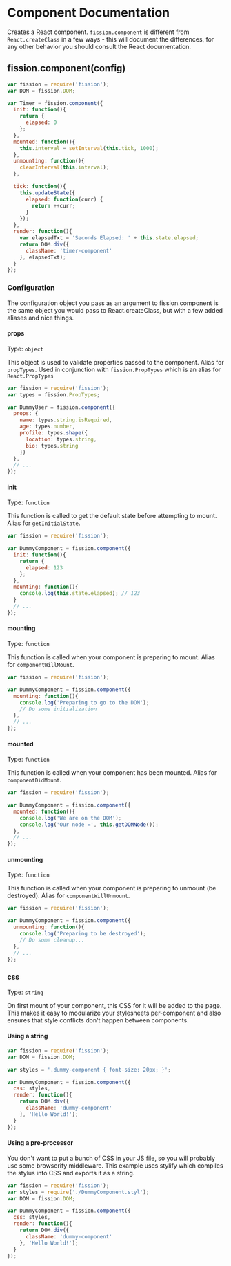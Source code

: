 # Component Documentation

Creates a React component. `fission.component` is different from `React.createClass` in a few ways - this will document the differences, for any other behavior you should consult the React documentation.

## fission.component(config)

```js
var fission = require('fission');
var DOM = fission.DOM;

var Timer = fission.component({
  init: function(){
    return {
      elapsed: 0
    };
  },
  mounted: function(){
    this.interval = setInterval(this.tick, 1000);
  },
  unmounting: function(){
    clearInterval(this.interval);
  },

  tick: function(){
    this.updateState({
      elapsed: function(curr) {
        return ++curr;
      }
    });
  },
  render: function(){
    var elapsedTxt = 'Seconds Elapsed: ' + this.state.elapsed;
    return DOM.div({
      className: 'timer-component'
    }, elapsedTxt);
  }
});
```

### Configuration

The configuration object you pass as an argument to fission.component is the same object you would pass to React.createClass, but with a few added aliases and nice things.

#### props

Type: `object`

This object is used to validate properties passed to the component. Alias for `propTypes`. Used in conjunction with `fission.PropTypes` which is an alias for `React.PropTypes`

```js
var fission = require('fission');
var types = fission.PropTypes;

var DummyUser = fission.component({
  props: {
    name: types.string.isRequired,
    age: types.number,
    profile: types.shape({
      location: types.string,
      bio: types.string
    })
  },
  // ...
});
```

#### init

Type: `function`

This function is called to get the default state before attempting to mount. Alias for `getInitialState`.

```js
var fission = require('fission');

var DummyComponent = fission.component({
  init: function(){
    return {
      elapsed: 123
    };
  },
  mounting: function(){
    console.log(this.state.elapsed); // 123
  }
  // ...
});
```

#### mounting

Type: `function`

This function is called when your component is preparing to mount. Alias for `componentWillMount`.

```js
var fission = require('fission');

var DummyComponent = fission.component({
  mounting: function(){
    console.log('Preparing to go to the DOM');
    // Do some initialization
  },
  // ...
});
```

#### mounted

Type: `function`

This function is called when your component has been mounted. Alias for `componentDidMount`.

```js
var fission = require('fission');

var DummyComponent = fission.component({
  mounted: function(){
    console.log('We are on the DOM');
    console.log('Our node =', this.getDOMNode());
  },
  // ...
});
```

#### unmounting

Type: `function`

This function is called when your component is preparing to unmount (be destroyed). Alias for `componentWillUnmount`.

```js
var fission = require('fission');

var DummyComponent = fission.component({
  unmounting: function(){
    console.log('Preparing to be destroyed');
    // Do some cleanup...
  },
  // ...
});
```

### css

Type: `string`

On first mount of your component, this CSS for it will be added to the page. This makes it easy to modularize your stylesheets per-component and also ensures that style conflicts don't happen between components.

#### Using a string

```js
var fission = require('fission');
var DOM = fission.DOM;

var styles = '.dummy-component { font-size: 20px; }';

var DummyComponent = fission.component({
  css: styles,
  render: function(){
    return DOM.div({
      className: 'dummy-component'
    }, 'Hello World!');
  }
});
```

#### Using a pre-processor

You don't want to put a bunch of CSS in your JS file, so you will probably use some browserify middleware. This example uses stylify which compiles the stylus into CSS and exports it as a string.

```js
var fission = require('fission');
var styles = require('./DummyComponent.styl');
var DOM = fission.DOM;

var DummyComponent = fission.component({
  css: styles,
  render: function(){
    return DOM.div({
      className: 'dummy-component'
    }, 'Hello World!');
  }
});
```
